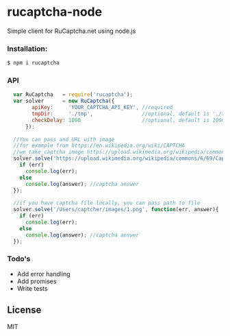 # rucaptcha-node
Simple client for RuCaptcha.net using node.js

### Installation:

```sh
$ npm i rucaptcha
```

### API

```js
  var RuCaptcha   = require('rucaptcha');
  var solver      = new RuCaptcha({
        apiKey:     'YOUR_CAPTCHA_API_KEY', //required
        tmpDir:     './tmp',                //optional, default is './tmp'
        checkDelay: 1000                    //optional, default is 1000 - interval between captcha checks
      });
  
  //You can pass and URL with image
  //for example from https://en.wikipedia.org/wiki/CAPTCHA
  //we take captcha image https://upload.wikimedia.org/wikipedia/commons/6/69/Captcha.jpg
  solver.solve('https://upload.wikimedia.org/wikipedia/commons/6/69/Captcha.jpg', function(err, answer){
    if (err)
      console.log(err);
    else
      console.log(answer); //captcha answer
  });
  
  //if you have captcha file locally, you can pass path to file
  solver.solve('/Users/captcher/images/1.png', function(err, answer){
    if (err)
      console.log(err);
    else
      console.log(answer); //captcha answer
  });
```

### Todo's

 - Add error handling
 - Add promises
 - Write tests

License
----

MIT
